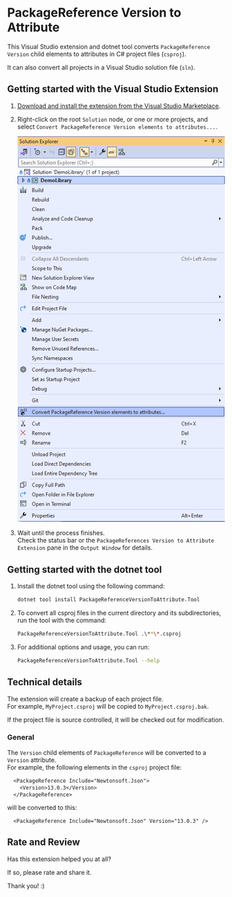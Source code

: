 # PackageReference Version to Attribute

This Visual Studio extension and dotnet tool converts `PackageReference` `Version` child elements to attributes in C# project files (`csproj`).

It can also convert all projects in a Visual Studio solution file (`sln`).

## Getting started with the Visual Studio Extension

1. [Download and install the extension from the Visual Studio Marketplace](https://marketplace.visualstudio.com/items?itemName=RamiAbughazaleh.PackageReferenceVersionToAttributeExtension).  
2. Right-click on the root `Solution` node, or one or more projects, and select `Convert PackageReference Version elements to attributes...`.  

   ![Preview](Preview.png)

3. Wait until the process finishes.  
   Check the status bar or the `PackageReferences Version to Attribute Extension` pane in the `Output Window` for details.

## Getting started with the dotnet tool

1. Install the dotnet tool using the following command:  
   ```bash
   dotnet tool install PackageReferenceVersionToAttribute.Tool

2. To convert all csproj files in the current directory and its subdirectories, run the tool with the command:  
   ```bash
   PackageReferenceVersionToAttribute.Tool .\**\*.csproj

3. For additional options and usage, you can run:
   ```bash
   PackageReferenceVersionToAttribute.Tool --help


## Technical details

The extension will create a backup of each project file.  
For example, `MyProject.csproj` will be copied to `MyProject.csproj.bak`.  

If the project file is source controlled, it will be checked out for modification.  

### General

The `Version` child elements of `PackageReference` will be converted to a `Version` attribute.  
For example, the following elements in the `csproj` project file:
```
  <PackageReference Include="Newtonsoft.Json">
    <Version>13.0.3</Version>
  </PackageReference>
```

will be converted to this:
```
  <PackageReference Include="Newtonsoft.Json" Version="13.0.3" />
```

## Rate and Review

Has this extension helped you at all?

If so, please rate and share it.

Thank you! :)